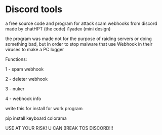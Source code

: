 # Discord tools
a free source code and program for attack scam webhooks from discord
made by chatHPT (the code) i1yadex (mini design)

the program was made not for the purpose of raiding servers or doing something bad,
but in order to stop malware that use Webhook in their viruses to make a PC logger

Functions:

1 - spam webhook

2 - deleter webhook

3 - nuker

4 - webhook info

write this for install for work program

pip install keyboard colorama

USE AT YOUR RISK!
U CAN BREAK TOS DISCORD!!!
